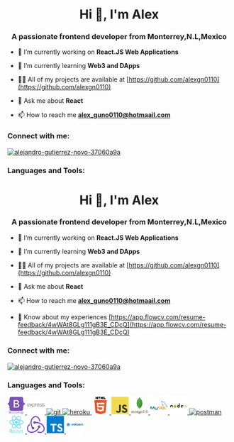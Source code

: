 <h1 align="center">Hi 👋, I'm Alex</h1>
<h3 align="center">A passionate frontend developer from Monterrey,N.L,Mexico</h3>

- 🔭 I’m currently working on **React.JS Web Applications**

- 🌱 I’m currently learning **Web3 and DApps**

- 👨‍💻 All of my projects are available at [https://github.com/alexgn0110](https://github.com/alexgn0110)

- 💬 Ask me about **React**

- 📫 How to reach me **alex_guno0110@hotmaail.com**

<h3 align="left">Connect with me:</h3>
<p align="left">
<a href="https://linkedin.com/in/alejandro-gutierrez-novo-37060a9a" target="blank"><img align="center" src="https://raw.githubusercontent.com/rahuldkjain/github-profile-readme-generator/master/src/images/icons/Social/linked-in-alt.svg" alt="alejandro-gutierrez-novo-37060a9a" height="30" width="40" /></a>
</p>

<h3 align="left">Languages and Tools:</h3>
<h1 align="center">Hi 👋, I'm Alex</h1>
<h3 align="center">A passionate frontend developer from Monterrey,N.L,Mexico</h3>

- 🔭 I’m currently working on **React.JS Web Applications**

- 🌱 I’m currently learning **Web3 and DApps**

- 👨‍💻 All of my projects are available at [https://github.com/alexgn0110](https://github.com/alexgn0110)

- 💬 Ask me about **React**

- 📫 How to reach me **alex_guno0110@hotmaail.com**

- 📄 Know about my experiences [https://app.flowcv.com/resume-feedback/4wWAt8GLg111gB3E_CDcQ](https://app.flowcv.com/resume-feedback/4wWAt8GLg111gB3E_CDcQ)

<h3 align="left">Connect with me:</h3>
<p align="left">
<a href="https://linkedin.com/in/alejandro-gutierrez-novo-37060a9a" target="blank"><img align="center" src="https://raw.githubusercontent.com/rahuldkjain/github-profile-readme-generator/master/src/images/icons/Social/linked-in-alt.svg" alt="alejandro-gutierrez-novo-37060a9a" height="30" width="40" /></a>
</p>

<h3 align="left">Languages and Tools:</h3>
<p align="left"> <a href="https://getbootstrap.com" target="_blank" rel="noreferrer"> <img src="https://raw.githubusercontent.com/devicons/devicon/master/icons/bootstrap/bootstrap-plain-wordmark.svg" alt="bootstrap" width="40" height="40"/> </a> <a href="https://expressjs.com" target="_blank" rel="noreferrer"> <img src="https://raw.githubusercontent.com/devicons/devicon/master/icons/express/express-original-wordmark.svg" alt="express" width="40" height="40"/> </a> <a href="https://git-scm.com/" target="_blank" rel="noreferrer"> <img src="https://www.vectorlogo.zone/logos/git-scm/git-scm-icon.svg" alt="git" width="40" height="40"/> </a> <a href="https://heroku.com" target="_blank" rel="noreferrer"> <img src="https://www.vectorlogo.zone/logos/heroku/heroku-icon.svg" alt="heroku" width="40" height="40"/> </a> <a href="https://www.w3.org/html/" target="_blank" rel="noreferrer"> <img src="https://raw.githubusercontent.com/devicons/devicon/master/icons/html5/html5-original-wordmark.svg" alt="html5" width="40" height="40"/> </a> <a href="https://developer.mozilla.org/en-US/docs/Web/JavaScript" target="_blank" rel="noreferrer"> <img src="https://raw.githubusercontent.com/devicons/devicon/master/icons/javascript/javascript-original.svg" alt="javascript" width="40" height="40"/> </a> <a href="https://www.mongodb.com/" target="_blank" rel="noreferrer"> <img src="https://raw.githubusercontent.com/devicons/devicon/master/icons/mongodb/mongodb-original-wordmark.svg" alt="mongodb" width="40" height="40"/> </a> <a href="https://www.mysql.com/" target="_blank" rel="noreferrer"> <img src="https://raw.githubusercontent.com/devicons/devicon/master/icons/mysql/mysql-original-wordmark.svg" alt="mysql" width="40" height="40"/> </a> <a href="https://nodejs.org" target="_blank" rel="noreferrer"> <img src="https://raw.githubusercontent.com/devicons/devicon/master/icons/nodejs/nodejs-original-wordmark.svg" alt="nodejs" width="40" height="40"/> </a> <a href="https://postman.com" target="_blank" rel="noreferrer"> <img src="https://www.vectorlogo.zone/logos/getpostman/getpostman-icon.svg" alt="postman" width="40" height="40"/> </a> <a href="https://reactjs.org/" target="_blank" rel="noreferrer"> <img src="https://raw.githubusercontent.com/devicons/devicon/master/icons/react/react-original-wordmark.svg" alt="react" width="40" height="40"/> </a> <a href="https://redux.js.org" target="_blank" rel="noreferrer"> <img src="https://raw.githubusercontent.com/devicons/devicon/master/icons/redux/redux-original.svg" alt="redux" width="40" height="40"/> </a> <a href="https://www.typescriptlang.org/" target="_blank" rel="noreferrer"> <img src="https://raw.githubusercontent.com/devicons/devicon/master/icons/typescript/typescript-original.svg" alt="typescript" width="40" height="40"/> </a> <a href="https://webpack.js.org" target="_blank" rel="noreferrer"> <img src="https://raw.githubusercontent.com/devicons/devicon/d00d0969292a6569d45b06d3f350f463a0107b0d/icons/webpack/webpack-original-wordmark.svg" alt="webpack" width="40" height="40"/> </a> </p>
